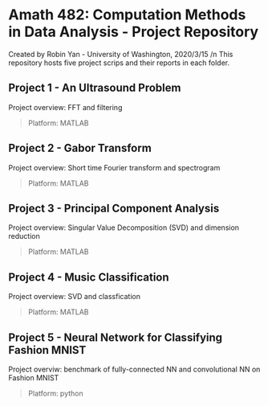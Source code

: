 # Amath 482: Computation Methods in Data Analysis - Project Repository
Created by Robin Yan - University of Washington, 2020/3/15 /n
This repository hosts five project scrips and their reports in each folder.
## Project 1 - An Ultrasound Problem
Project overview: FFT and filtering
> Platform: MATLAB
## Project 2 - Gabor Transform
Project overview: Short time Fourier transform and spectrogram
> Platform: MATLAB
## Project 3 - Principal Component Analysis
Project overview: Singular Value Decomposition (SVD) and dimension reduction
> Platform: MATLAB
## Project 4 - Music Classification
Project overview: SVD and classfication
> Platform: MATLAB
## Project 5 - Neural Network for Classifying Fashion MNIST
Project overviw: benchmark of fully-connected NN and convolutional NN on Fashion MNIST
> Platform: python
